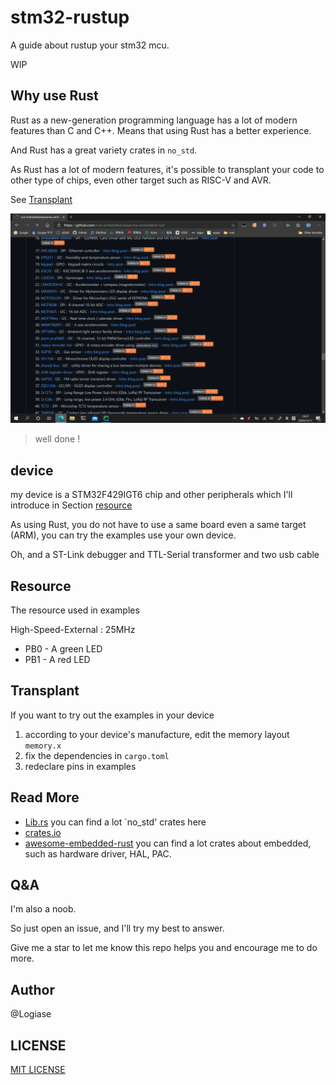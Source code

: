 # stm32-rustup

A guide about rustup your stm32 mcu.

WIP

## Why use Rust

Rust as a new-generation programming language has a lot of
modern features than C and C++.
Means that using Rust has a better experience.

And Rust has a great variety crates in `no_std`.

As Rust has a lot of modern features, it's possible to transplant your code
to other type of chips, even other target such as RISC-V and AVR.

See [Transplant](#Transplant)

![crates](/imgs/crates.png)

> well done !

## device

my device is a STM32F429IGT6 chip and other peripherals
which I'll introduce in Section [resource](#resource)

As using Rust, you do not have to use a same board even a same target (ARM),
you can try the examples use your own device.

Oh, and a ST-Link debugger and TTL-Serial transformer and two usb cable

## Resource

The resource used in examples

High-Speed-External : 25MHz

- PB0 - A green LED
- PB1 - A red LED

## Transplant

If you want to try out the examples in your device

1. according to your device's manufacture, edit the memory layout `memory.x`
2. fix the dependencies in `cargo.toml`
3. redeclare pins in examples

## Read More

- [Lib.rs](https://lib.rs) you can find a lot `no_std' crates here
- [crates.io](https://crates.io)
- [awesome-embedded-rust](https://github.com/rust-embedded/awesome-embedded-rust)
  you can find a lot crates about embedded, such as hardware driver, HAL, PAC.
  
## Q&A

I'm also a noob.

So just open an issue, and I'll try my best to answer.

Give me a star to let me know this repo helps you and encourage me to do more.

## Author

@Logiase

## LICENSE

[MIT LICENSE](./LICENSE)